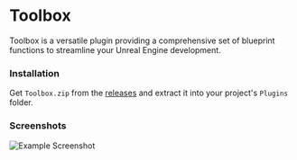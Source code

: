 # Toolbox
Toolbox is a versatile plugin providing a comprehensive set of blueprint functions to streamline your Unreal Engine development.

### Installation
Get `Toolbox.zip` from the [releases](https://github.com/Solessfir/Toolbox/releases) and extract it into your project's `Plugins` folder.

### Screenshots
![Example Screenshot](https://i.imgur.com/qPziJhZ.png)
